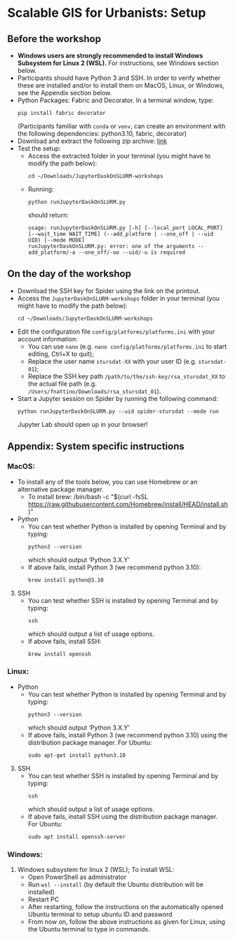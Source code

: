 # Scalable GIS for Urbanists: Setup  
 
## Before the workshop

* **Windows users are strongly recommended to install Windows Subsystem for Linux 2 (WSL).** For instructions, see Windows section below.  
* Participants should have Python 3 and SSH. In order to verify whether these are installed and/or to install them on MacOS, Linux, or Windows, see the Appendix section below.   
* Python Packages: Fabric and Decorator. In a terminal window, type: 
    ```shell
    pip install fabric decorator
    ```
  (Participants familiar with `conda` or `venv`, can create an environment with the following dependencies: python3.10, fabric, decorator) 
* Download and extract the following zip archive: [link](https://github.com/RS-DAT/JupyterDaskOnSLURM/archive/refs/heads/workshops.zip)
* Test the setup: 
    * Access the extracted folder in your terminal  (you might have to modify the path below): 
      ```shell
      cd ~/Downloads/JupyterDaskOnSLURM-workshops
      ```
    * Running:
      ```shell
      python runJupyterDaskOnSLURM.py
      ``` 
      should return: 
      ```shell
      usage: runJupyterDaskOnSLURM.py [-h] [--local_port LOCAL_PORT] [--wait_time WAIT_TIME] (--add_platform | --one_off | --uid UID) [--mode MODE]
      runJupyterDaskOnSLURM.py: error: one of the arguments --add_platform/-a --one_off/-oo --uid/-u is required 
      ``` 

## On the day of the workshop

* Download the SSH key for Spider using the link on the printout.
* Access the `JupyterDaskOnSLURM-workshops` folder in your terminal  (you might have to modify the path below): 
  ```shell
  cd ~/Downloads/JupyterDaskOnSLURM-workshops
  ```
* Edit the configuration file `config/platforms/platforms.ini` with your account information:
    * You can use `nano` (e.g. `nano config/platforms/platforms.ini` to start editing, Ctrl+X to quit); 
    * Replace the user name `stursdat-XX` with your user ID (e.g. `stursdat-01`);
    * Replace the SSH key path `/path/to/the/ssh-key/rsa_stursdat_XX` to the actual file path (e.g. `/Users/fnattino/Downloads/rsa_stursdat_01`).   
* Start a Jupyter session on Spider by running the following command:
  ```
  python runJupyterDaskOnSLURM.py --uid spider-stursdat --mode run
  ```
  Jupyter Lab should open up in your browser! 
  
  
## Appendix: System specific instructions

### MacOS: 
* To install any of the tools below, you can use Homebrew or an alternative package manager. 
    * To install brew: /bin/bash -c "$(curl -fsSL https://raw.githubusercontent.com/Homebrew/install/HEAD/install.sh)" 
* Python  
    * You can test whether Python is installed by opening Terminal and by typing:
      ```shell
      python3 --version
      ```
      which should output ‘Python 3.X.Y’ 
    * If above fails, install Python 3 (we recommend python 3.10):  
      ```shell
      brew install python@3.10
      ```
3. SSH 
    * You can test whether SSH is installed by opening Terminal and by typing: 
      ```shell
      ssh
      ```
      which should output a list of usage options. 
    * If above fails, install SSH:  
      ```shell
      brew install openssh
      ```
 
### Linux: 
* Python  
    * You can test whether Python is installed by opening Terminal and by typing:
      ```shell
      python3 --version
      ```
      which should output ‘Python 3.X.Y’ 
    * If above fails, install Python 3 (we recommend python 3.10) using the distribution package manager. For Ubuntu:  
      ```shell
      sudo apt-get install python3.10
      ```
3. SSH 
    * You can test whether SSH is installed by opening Terminal and by typing: 
      ```shell
      ssh
      ```
      which should output a list of usage options. 
    * If above fails, install SSH using the distribution package manager. For Ubuntu:  
      ```shell
      sudo apt install openssh-server
      ```
 
### Windows: 
1. Windows subsystem for linux 2 (WSL); To install WSL: 
    * Open PowerShell as administrator
    * Run `wsl --install` (by default the Ubuntu distribution will be installed) 
    * Restart PC 
    * After restarting, follow the instructions on the automatically opened Ubuntu terminal to setup ubuntu ID and password 
    * From now on, follow the above instructions as given for Linux, using the Ubuntu terminal to type in commands.  
